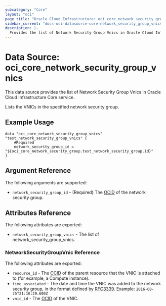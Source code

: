```yaml
---
subcategory: "Core"
layout: "oci"
page_title: "Oracle Cloud Infrastructure: oci_core_network_security_group_vnics"
sidebar_current: "docs-oci-datasource-core-network_security_group_vnics"
description: |-
  Provides the list of Network Security Group Vnics in Oracle Cloud Infrastructure Core service
---
```


# Data Source: oci_core_network_security_group_vnics
This data source provides the list of Network Security Group Vnics in Oracle Cloud Infrastructure Core service.

Lists the VNICs in the specified network security group.


## Example Usage

```hcl
data "oci_core_network_security_group_vnics" "test_network_security_group_vnics" {
	#Required
	network_security_group_id = "${oci_core_network_security_group.test_network_security_group.id}"
}
```

## Argument Reference

The following arguments are supported:

* `network_security_group_id` - (Required) The [OCID](https://docs.cloud.oracle.com/iaas/Content/General/Concepts/identifiers.htm) of the network security group.


## Attributes Reference

The following attributes are exported:

* `network_security_group_vnics` - The list of network_security_group_vnics.

### NetworkSecurityGroupVnic Reference

The following attributes are exported:

* `resource_id` - The [OCID](https://docs.cloud.oracle.com/iaas/Content/General/Concepts/identifiers.htm) of the parent resource that the VNIC is attached to (for example, a Compute instance). 
* `time_associated` - The date and time the VNIC was added to the network security group, in the format defined by [RFC3339](https://tools.ietf.org/html/rfc3339).  Example: `2016-08-25T21:10:29.600Z` 
* `vnic_id` - The [OCID](https://docs.cloud.oracle.com/iaas/Content/General/Concepts/identifiers.htm) of the VNIC.

